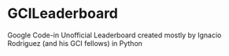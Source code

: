 # GCILeaderboard
Google Code-in Unofficial Leaderboard created mostly by Ignacio Rodriguez (and his GCI fellows) in Python
